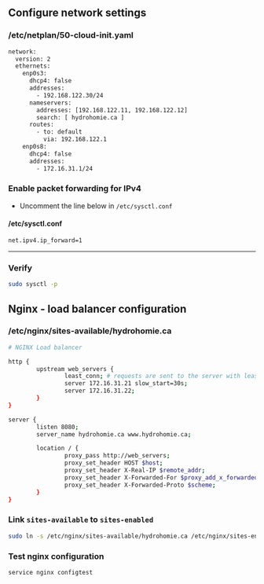 ## Configure network settings

### /etc/netplan/50-cloud-init.yaml
```bash
network:
  version: 2
  ethernets:
    enp0s3:
      dhcp4: false
      addresses:
        - 192.168.122.30/24
      nameservers:
        addresses: [192.168.122.11, 192.168.122.12]
        search: [ hydrohomie.ca ]
      routes:
        - to: default
          via: 192.168.122.1
    enp0s8:
      dhcp4: false
      addresses:
        - 172.16.31.1/24
```

### Enable packet forwarding for IPv4
- Uncomment the line below in `/etc/sysctl.conf`

#### /etc/sysctl.conf
```bash
net.ipv4.ip_forward=1
```

-----------------------

### Verify
```bash
sudo sysctl -p
```

## Nginx - load balancer configuration

### /etc/nginx/sites-available/hydrohomie.ca
```bash
# NGINX Load balancer

http {
        upstream web_servers {
                least_conn; # requests are sent to the server with least active connections
                server 172.16.31.21 slow_start=30s;
                server 172.16.31.22;
        }
}

server {
        listen 8080;
        server_name hydrohomie.ca www.hydrohomie.ca;

        location / {
                proxy_pass http://web_servers;
                proxy_set_header HOST $host;
                proxy_set_header X-Real-IP $remote_addr;
                proxy_set_header X-Forwarded-For $proxy_add_x_forwarded_for;
                proxy_set_header X-Forwarded-Proto $scheme;
        }
}
```

### Link `sites-available` to `sites-enabled`
```bash
sudo ln -s /etc/nginx/sites-available/hydrohomie.ca /etc/nginx/sites-enabled/hydrohomie.ca
```

### Test nginx configuration
```bash
service nginx configtest
```
